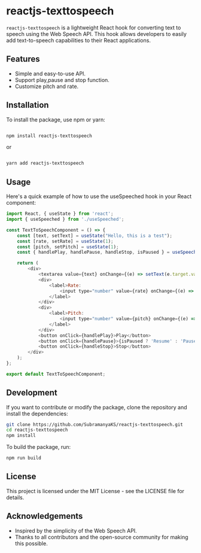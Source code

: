 # reactjs-texttospeech

`reactjs-texttospeech` is a lightweight React hook for converting text to speech using the Web Speech API. This hook allows developers to easily add text-to-speech capabilities to their React applications.

## Features

- Simple and easy-to-use API.
- Support play,pause and stop function.
- Customize pitch and rate.

## Installation

To install the package, use npm or yarn:

```bash

npm install reactjs-texttospeech

```
or
```bash

yarn add reactjs-texttospeech
```

## Usage

Here's a quick example of how to use the useSpeeched hook in your React component:

```js
import React, { useState } from 'react';
import { useSpeeched } from './useSpeeched';

const TextToSpeechComponent = () => {
    const [text, setText] = useState("Hello, this is a test");
    const [rate, setRate] = useState(1);
    const [pitch, setPitch] = useState(1);
    const { handlePlay, handlePause, handleStop, isPaused } = useSpeeched(text, rate, pitch);

    return (
        <div>
            <textarea value={text} onChange={(e) => setText(e.target.value)} />
            <div>
                <label>Rate:
                    <input type="number" value={rate} onChange={(e) => setRate(Number(e.target.value))} min="0.1" max="2" step="0.1" />
                </label>
            </div>
            <div>
                <label>Pitch:
                    <input type="number" value={pitch} onChange={(e) => setPitch(Number(e.target.value))} min="0" max="2" step="0.1" />
                </label>
            </div>
            <button onClick={handlePlay}>Play</button>
            <button onClick={handlePause}>{isPaused ? 'Resume' : 'Pause'}</button>
            <button onClick={handleStop}>Stop</button>
        </div>
    );
};

export default TextToSpeechComponent;
```


## Development
If you want to contribute or modify the package, clone the repository and install the dependencies:

```bash
git clone https://github.com/SubramanyaKS/reactjs-texttospeech.git
cd reactjs-texttospeech
npm install
```

To build the package, run:

```bash
npm run build
```

## License
This project is licensed under the MIT License - see the LICENSE file for details.

## Acknowledgements
* Inspired by the simplicity of the Web Speech API.
* Thanks to all contributors and the open-source community for making this possible.

